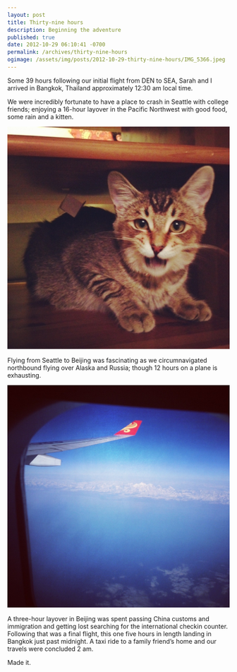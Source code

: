 ```yaml
---
layout: post
title: Thirty-nine hours
description: Beginning the adventure
published: true
date: 2012-10-29 06:10:41 -0700
permalink: /archives/thirty-nine-hours
ogimage: /assets/img/posts/2012-10-29-thirty-nine-hours/IMG_5366.jpeg
---
```

Some 39 hours following our initial flight from DEN to SEA, <!-- [Sarah][1] --> Sarah and I arrived in Bangkok, Thailand approximately 12:30 am local time.

We were incredibly fortunate to have a place to crash in Seattle with college friends; enjoying a 16-hour layover in the Pacific Northwest with good food, some rain and a kitten.

![Seattle kitten][2]

Flying from Seattle to Beijing was fascinating as we circumnavigated northbound flying over Alaska and Russia; though 12 hours on a plane is exhausting.

![Alaskan mountains][3]

A three-hour layover in Beijing was spent passing China customs and immigration and getting lost searching for the international checkin counter. Following that was a final flight, this one five hours in length landing in Bangkok just past midnight. A taxi ride to a family friend’s home and our travels were concluded 2 am.

Made it.

[1]: http://smeilen.com
[2]: /assets/img/posts/2012-10-29-thirty-nine-hours/IMG_5353.jpeg
[3]: /assets/img/posts/2012-10-29-thirty-nine-hours/IMG_5366.jpeg

